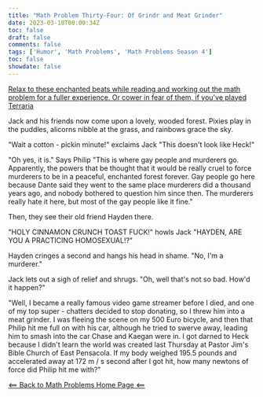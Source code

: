 ```yaml
---
title: "Math Problem Thirty-Four: Of Grindr and Meat Grinder"
date: 2023-03-18T00:00:34Z
toc: false
draft: false
comments: false
tags: ['Humor', 'Math Problems', 'Math Problems Season 4']
toc: false
showdate: false
---
```


[Relax to these enchanted beats while reading and working out the math problem for a fuller experience. Or cower in fear of them, if you've played Terraria](https://www.youtube.com/watch?v=NzxcfRt3bRw)

Jack and his friends now come upon a lovely, wooded forest. Pixies play in the puddles, alicorns nibble at the grass, and rainbows grace the sky.

"Wait a cotton - pickin minute!" exclaims Jack "This doesn't look like Heck!"

"Oh yes, it is." Says Philip "This is where gay people and murderers go. Apparently, the powers that be thought that it would be really cruel to force murderers to be in a peaceful, enchanted forest forever. Gay people go here because Dante said they went to the same place murderers did a thousand years ago, and nobody bothered to question him since then. The murderers really hate it here, but most of the gay people like it fine."

Then, they see their old friend Hayden there. 

"HOLY CINNAMON CRUNCH TOAST FUCK!" howls Jack "HAYDEN, ARE YOU A PRACTICING HOMOSEXUAL!?"

Hayden cringes a second and hangs his head in shame. "No, I'm a murderer." 

Jack lets out a sigh of relief and shrugs. "Oh, well that's not so bad. How'd it happen?"

"Well, I became a really famous video game streamer before I died, and one of my top super - chatters decided to stop donating, so I threw him into a meat grinder. I was fleeing the scene on my 500 Euro bicycle, and then that Philip hit me full on with his car, although he tried to swerve away, leading him to smash into the car Chase and Kaegan were in. I got darned to Heck because I didn't learn the world was created last Thursday at Pastor Jim's Bible Church of East Pensacola. If my body weighed 195.5 pounds and accelerated away at 172 m / s second after I got hit, how many newtons of force did Philip hit me with?"

[<== Back to Math Problems Home Page <==](/humor/problems#season-four-the-harrowing-of-heck)
